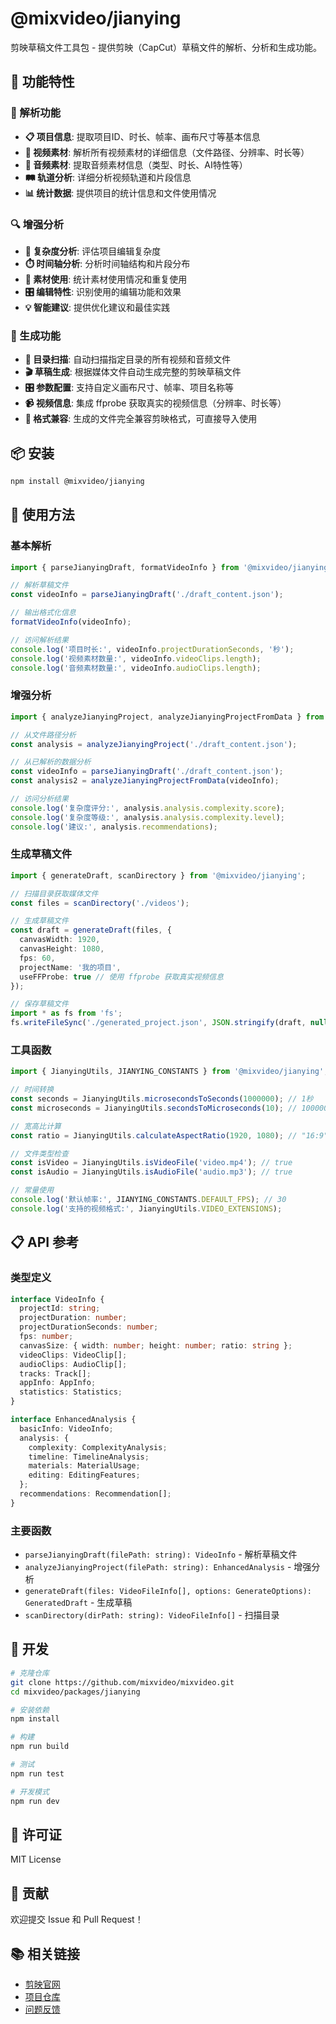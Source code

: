 # @mixvideo/jianying

剪映草稿文件工具包 - 提供剪映（CapCut）草稿文件的解析、分析和生成功能。

## 🎯 功能特性

### 📖 解析功能
- **📋 项目信息**: 提取项目ID、时长、帧率、画布尺寸等基本信息
- **🎥 视频素材**: 解析所有视频素材的详细信息（文件路径、分辨率、时长等）
- **🎵 音频素材**: 提取音频素材信息（类型、时长、AI特性等）
- **🛤️ 轨道分析**: 详细分析视频轨道和片段信息
- **📊 统计数据**: 提供项目的统计信息和文件使用情况

### 🔍 增强分析
- **🧮 复杂度分析**: 评估项目编辑复杂度
- **⏱️ 时间轴分析**: 分析时间轴结构和片段分布
- **📁 素材使用**: 统计素材使用情况和重复使用
- **🎛️ 编辑特性**: 识别使用的编辑功能和效果
- **💡 智能建议**: 提供优化建议和最佳实践

### 🚀 生成功能
- **📁 目录扫描**: 自动扫描指定目录的所有视频和音频文件
- **🎬 草稿生成**: 根据媒体文件自动生成完整的剪映草稿文件
- **🎛️ 参数配置**: 支持自定义画布尺寸、帧率、项目名称等
- **📹 视频信息**: 集成 ffprobe 获取真实的视频信息（分辨率、时长等）
- **🔄 格式兼容**: 生成的文件完全兼容剪映格式，可直接导入使用

## 📦 安装

```bash
npm install @mixvideo/jianying
```

## 🚀 使用方法

### 基本解析

```typescript
import { parseJianyingDraft, formatVideoInfo } from '@mixvideo/jianying';

// 解析草稿文件
const videoInfo = parseJianyingDraft('./draft_content.json');

// 输出格式化信息
formatVideoInfo(videoInfo);

// 访问解析结果
console.log('项目时长:', videoInfo.projectDurationSeconds, '秒');
console.log('视频素材数量:', videoInfo.videoClips.length);
console.log('音频素材数量:', videoInfo.audioClips.length);
```

### 增强分析

```typescript
import { analyzeJianyingProject, analyzeJianyingProjectFromData } from '@mixvideo/jianying';

// 从文件路径分析
const analysis = analyzeJianyingProject('./draft_content.json');

// 从已解析的数据分析
const videoInfo = parseJianyingDraft('./draft_content.json');
const analysis2 = analyzeJianyingProjectFromData(videoInfo);

// 访问分析结果
console.log('复杂度评分:', analysis.analysis.complexity.score);
console.log('复杂度等级:', analysis.analysis.complexity.level);
console.log('建议:', analysis.recommendations);
```

### 生成草稿文件

```typescript
import { generateDraft, scanDirectory } from '@mixvideo/jianying';

// 扫描目录获取媒体文件
const files = scanDirectory('./videos');

// 生成草稿文件
const draft = generateDraft(files, {
  canvasWidth: 1920,
  canvasHeight: 1080,
  fps: 60,
  projectName: '我的项目',
  useFFProbe: true // 使用 ffprobe 获取真实视频信息
});

// 保存草稿文件
import * as fs from 'fs';
fs.writeFileSync('./generated_project.json', JSON.stringify(draft, null, 2));
```

### 工具函数

```typescript
import { JianyingUtils, JIANYING_CONSTANTS } from '@mixvideo/jianying';

// 时间转换
const seconds = JianyingUtils.microsecondsToSeconds(1000000); // 1秒
const microseconds = JianyingUtils.secondsToMicroseconds(10); // 10000000微秒

// 宽高比计算
const ratio = JianyingUtils.calculateAspectRatio(1920, 1080); // "16:9"

// 文件类型检查
const isVideo = JianyingUtils.isVideoFile('video.mp4'); // true
const isAudio = JianyingUtils.isAudioFile('audio.mp3'); // true

// 常量使用
console.log('默认帧率:', JIANYING_CONSTANTS.DEFAULT_FPS); // 30
console.log('支持的视频格式:', JianyingUtils.VIDEO_EXTENSIONS);
```

## 📋 API 参考

### 类型定义

```typescript
interface VideoInfo {
  projectId: string;
  projectDuration: number;
  projectDurationSeconds: number;
  fps: number;
  canvasSize: { width: number; height: number; ratio: string };
  videoClips: VideoClip[];
  audioClips: AudioClip[];
  tracks: Track[];
  appInfo: AppInfo;
  statistics: Statistics;
}

interface EnhancedAnalysis {
  basicInfo: VideoInfo;
  analysis: {
    complexity: ComplexityAnalysis;
    timeline: TimelineAnalysis;
    materials: MaterialUsage;
    editing: EditingFeatures;
  };
  recommendations: Recommendation[];
}
```

### 主要函数

- `parseJianyingDraft(filePath: string): VideoInfo` - 解析草稿文件
- `analyzeJianyingProject(filePath: string): EnhancedAnalysis` - 增强分析
- `generateDraft(files: VideoFileInfo[], options: GenerateOptions): GeneratedDraft` - 生成草稿
- `scanDirectory(dirPath: string): VideoFileInfo[]` - 扫描目录

## 🔧 开发

```bash
# 克隆仓库
git clone https://github.com/mixvideo/mixvideo.git
cd mixvideo/packages/jianying

# 安装依赖
npm install

# 构建
npm run build

# 测试
npm run test

# 开发模式
npm run dev
```

## 📄 许可证

MIT License

## 🤝 贡献

欢迎提交 Issue 和 Pull Request！

## 📚 相关链接

- [剪映官网](https://www.capcut.com/)
- [项目仓库](https://github.com/mixvideo/mixvideo)
- [问题反馈](https://github.com/mixvideo/mixvideo/issues)
